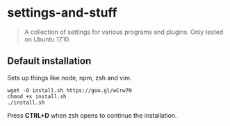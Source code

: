 # settings-and-stuff
> A collection of settings for various programs and plugins. Only tested on Ubuntu 17.10.

## Default installation

Sets up things like node, npm, zsh and vim.

```
wget -O install.sh https://goo.gl/wCrw7N
chmod +x install.sh
./install.sh
```

Press **CTRL+D** when zsh opens to continue the installation.
